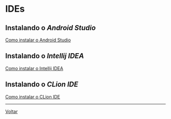 # IDEs

## Instalando o _Android Studio_

[Como instalar o Android Studio](android_studio.md)

## Instalando o _Intellij IDEA_

[Como instalar o Intellij IDEA](intellij_idea.md)

## Instalando o _CLion IDE_

[Como instalar o CLion IDE](clion.md)

-----

[Voltar](../README.md)

